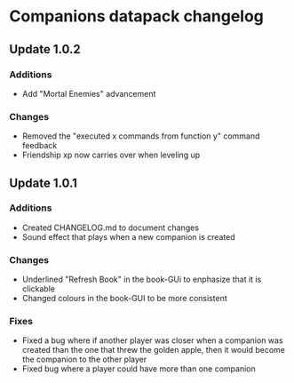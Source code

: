 # Companions datapack changelog

## Update 1.0.2

### Additions
 - Add "Mortal Enemies" advancement

### Changes
 - Removed the "executed x commands from function y" command feedback
 - Friendship xp now carries over when leveling up

## Update 1.0.1

### Additions
 - Created CHANGELOG.md to document changes
 - Sound effect that plays when a new companion is created

 ### Changes
 - Underlined "Refresh Book" in the book-GUi to enphasize that it is clickable
 - Changed colours in the book-GUI to be more consistent

### Fixes
 - Fixed a bug where if another player was closer when a companion was created than the one that threw the golden apple, then it would become the companion to the other player
 - Fixed bug where a player could have more than one companion